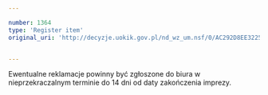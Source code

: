 ```yaml
---

number: 1364
type: 'Register item'
original_uri: 'http://decyzje.uokik.gov.pl/nd_wz_um.nsf/0/AC292D8EE322531CC125742800267EF8?OpenDocument'


---
```


Ewentualne reklamacje powinny być zgłoszone do biura w nieprzekraczalnym terminie do 14 dni od daty zakończenia imprezy.
